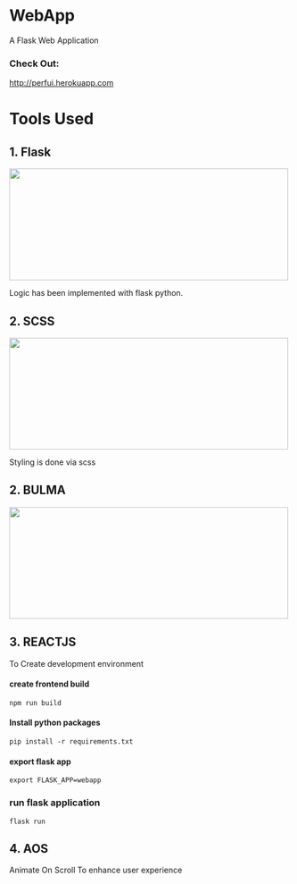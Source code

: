 # WebApp
A Flask Web Application

### Check Out:
http://perfui.herokuapp.com
# Tools Used
## 1. Flask
<img src="https://cdn-images-1.medium.com/max/1600/1*Ou6FFJJD3zhcIUU8wBZqIw.png" width=500 height=200/>

Logic has been implemented with flask python.

## 2. SCSS

<img src="https://sass-lang.com/assets/img/logos/logo-b6e1ef6e.svg" width=500 height=200/>

Styling is done via scss 

## 2. BULMA

<img src="https://bulma.io/images/bulma-logo.png" width=500 height=200/>

## 3. REACTJS

To Create development environment

#### create frontend build 
`npm run build`

#### Install python packages

```shel
pip install -r requirements.txt
```

#### export flask app

```shell
export FLASK_APP=webapp
```

### run flask application

```shell
flask run
```

## 4. AOS

Animate On Scroll 
To enhance user experience
